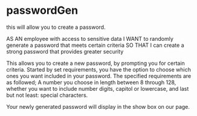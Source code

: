 # passwordGen
this will allow you to create a password.


AS AN employee with access to sensitive data
I WANT to randomly generate a password that meets certain criteria
SO THAT I can create a strong password that provides greater security


This allows you to create a new password, by prompting you for certain criteria.
Started by set requirements, you have the option to choose which ones you want included in your
password.
The specified requirements are as followed;
A number you choose in length between 8 through 128,
whether you want to include number digits, capitol or lowercase, and last but not least: special
characters.

Your newly generated password will display in the show box on our page. 

